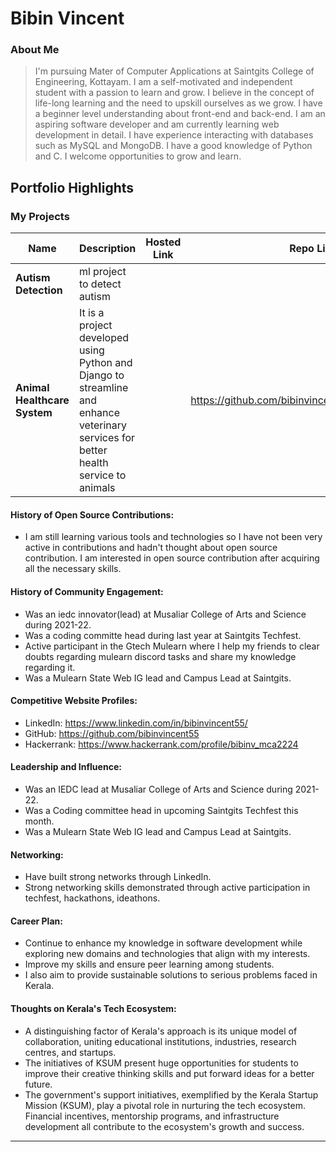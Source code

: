 # Bibin Vincent 

### About Me

> I'm pursuing Mater of Computer Applications at Saintgits College of Engineering, Kottayam. I am a self-motivated and independent student with a passion to learn and grow. I believe in the concept of life-long learning and the need to upskill ourselves as we grow. I have a beginner level understanding about front-end and back-end. I am an aspiring software developer and am currently learning web development in detail. I have experience interacting with databases such as MySQL and MongoDB. I have a good knowledge of Python and C. I welcome opportunities to grow and learn.


## Portfolio Highlights

### My Projects

| Name                | Description                                                               | Hosted Link                              | Repo Link                                                      |
|---------------------|---------------------------------------------------------------------------|------------------------------------------|----------------------------------------------------------------|
| **Autism Detection**  | ml project to detect autism                                              |    |              |
| **Animal Healthcare System**  | It is a project developed using Python and Django to streamline and enhance veterinary services for better health service to animals                                              |    | https://github.com/bibinvincent55/animalhealthcare             |



#### History of Open Source Contributions:

- I am still learning various tools and technologies so I have not been very active in contributions and hadn't thought about open source contribution. I am interested in open source contribution after acquiring all the necessary skills.

#### History of Community Engagement:

-  Was an iedc innovator(lead) at Musaliar College of Arts and Science during 2021-22.
- Was a coding committe head during last year at Saintgits Techfest.
- Active participant in the Gtech Mulearn where I help my friends to clear doubts regarding mulearn discord tasks and share my knowledge regarding it.
- Was a Mulearn State Web IG lead and Campus Lead at Saintgits.

#### Competitive Website Profiles:

- LinkedIn: https://www.linkedin.com/in/bibinvincent55/
- GitHub: https://github.com/bibinvincent55
- Hackerrank: https://www.hackerrank.com/profile/bibinv_mca2224


#### Leadership and Influence:

- Was an IEDC lead at Musaliar College of Arts and Science during 2021-22.
- Was a Coding committee head in upcoming Saintgits Techfest this month.
- Was a Mulearn State Web IG lead and Campus Lead at Saintgits.

#### Networking:

- Have built strong networks through LinkedIn.
- Strong networking skills demonstrated through active participation in techfest, hackathons, ideathons.

#### Career Plan:

- Continue to enhance my knowledge in software development while exploring new domains and technologies that align with my interests.
- Improve my skills and ensure peer learning among students.
- I also aim to provide sustainable solutions to serious problems faced in Kerala.

#### Thoughts on Kerala's Tech Ecosystem:

- A distinguishing factor of Kerala's approach is its unique model of collaboration, uniting educational institutions, industries, research centres, and startups.
- The initiatives of KSUM present huge opportunities for students to improve their creative thinking skills and put forward ideas for a better future.
- The government's support initiatives, exemplified by the Kerala Startup Mission (KSUM), play a pivotal role in nurturing the tech ecosystem. Financial incentives, mentorship programs, and infrastructure development all contribute to the ecosystem's growth and success.


---
